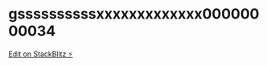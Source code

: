 # gssssssssssxxxxxxxxxxxxx00000000034

[Edit on StackBlitz ⚡️](https://stackblitz.com/edit/gssssssssssxxxxxxxxxxxxx00000000034)
